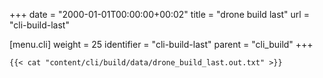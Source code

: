 +++
date = "2000-01-01T00:00:00+00:02"
title = "drone build last"
url = "cli-build-last"

[menu.cli]
  weight = 25
  identifier = "cli-build-last"
  parent = "cli_build"
+++

```text
{{< cat "content/cli/build/data/drone_build_last.out.txt" >}}
```
